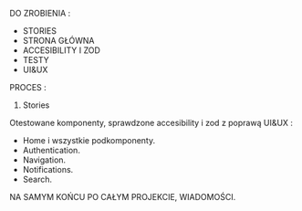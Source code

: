 DO ZROBIENIA :

- STORIES
- STRONA GŁÓWNA
- ACCESIBILITY I ZOD
- TESTY
- UI&UX

PROCES :

1. Stories

Otestowane komponenty, sprawdzone accesibility i zod z poprawą UI&UX :

- Home i wszystkie podkomponenty.
- Authentication.
- Navigation.
- Notifications.
- Search.

NA SAMYM KOŃCU PO CAŁYM PROJEKCIE, WIADOMOŚCI.
